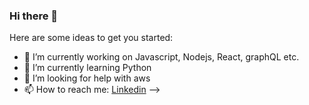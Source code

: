 ### Hi there 👋

Here are some ideas to get you started:

- 🔭 I’m currently working on Javascript, Nodejs, React, graphQL etc.
- 🌱 I’m currently learning Python
- 🤔 I’m looking for help with aws
- 📫 How to reach me: [Linkedin](https://www.linkedin.com/in/azizultareq/)
-->
